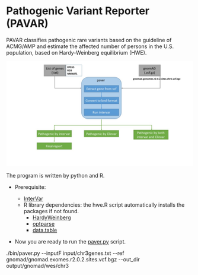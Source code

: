 # Pathogenic Variant Reporter (PAVAR)

PAVAR classifies pathogenic rare variants based on the guideline of ACMG/AMP and estimate the affected number of persons  in the U.S. population, based on Hardy-Weinberg equilibrium (HWE).

![Screenshot](paver.jpg)

The program is written by python and R.

- Prerequisite:
  - [InterVar](https://github.com/WGLab/InterVar)
  - R library dependencies: the hwe.R script automatically installs the packages if not found.
    - [HardyWeinberg](https://cran.r-project.org/web/packages/HardyWeinberg/index.html)
    - [optparse](https://cran.r-project.org/web/packages/optparse/index.html)
    - [data.table](https://cran.r-project.org/web/packages/data.table/)

- Now you are ready to run the [paver.py](https://github.com/dauss75/pavar/blob/master/bin/paver.py) script.

./bin/paver.py --inputF input/chr3genes.txt --ref gnomad/gnomad.exomes.r2.0.2.sites.vcf.bgz --out_dir output/gnomad/wes/chr3
